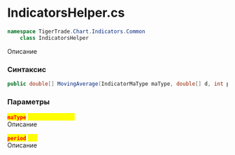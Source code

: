 
# IndicatorsHelper.cs
```csharp
namespace TigerTrade.Chart.Indicators.Common  
    class IndicatorsHelper
```

Описание

### Синтаксис
```csharp
public double[] MovingAverage(IndicatorMaType maType, double[] d, int period)
```

### Параметры
<mark style="color:red;">**`maType`**</mark> <mark style="color:yellow;">`IndicatorMaType`</mark>  
 Описание  
  
<mark style="color:red;">**`period`**</mark> <mark style="color:yellow;">`int`</mark>  
 Описание  
  

                    
                    